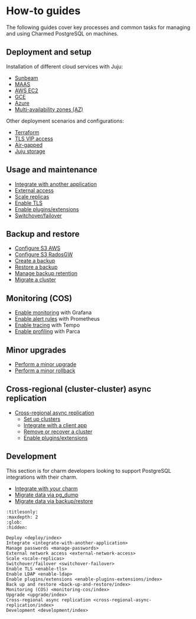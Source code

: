 # How-to guides

The following guides cover key processes and common tasks for managing and using Charmed PostgreSQL on machines.

## Deployment and setup

Installation of different cloud services with Juju:
* [Sunbeam]
* [MAAS]
* [AWS EC2]
* [GCE]
* [Azure]
* [Multi-availability zones (AZ)][Multi-AZ]

Other deployment scenarios and configurations:
* [Terraform]
* [TLS VIP access]
* [Air-gapped]
* [Juju storage]

## Usage and maintenance

* [Integrate with another application]
* [External access]
* [Scale replicas]
* [Enable TLS]
* [Enable plugins/extensions]
* [Switchover/failover]

## Backup and restore
* [Configure S3 AWS]
* [Configure S3 RadosGW]
* [Create a backup]
* [Restore a backup]
* [Manage backup retention]
* [Migrate a cluster]

## Monitoring (COS)

* [Enable monitoring] with Grafana
* [Enable alert rules] with Prometheus
* [Enable tracing] with Tempo
* [Enable profiling] with Parca

## Minor upgrades
* [Perform a minor upgrade]
* [Perform a minor rollback]

## Cross-regional (cluster-cluster) async replication

* [Cross-regional async replication]
    * [Set up clusters]
    * [Integrate with a client app]
    * [Remove or recover a cluster]
    * [Enable plugins/extensions]

## Development

This section is for charm developers looking to support PostgreSQL integrations with their charm.

* [Integrate with your charm]
* [Migrate data via pg_dump]
* [Migrate data via backup/restore]

<!--Links-->

[Sunbeam]: /how-to/deploy/sunbeam
[MAAS]: /how-to/deploy/maas
[AWS EC2]: /how-to/deploy/aws-ec2
[GCE]: /how-to/deploy/gce
[Azure]: /how-to/deploy/azure
[Multi-AZ]: /how-to/deploy/multi-az
[TLS VIP access]: /how-to/deploy/tls-vip-access
[Juju spaces]: /how-to/deploy/juju-spaces
[Terraform]: /how-to/deploy/terraform
[Air-gapped]: /how-to/deploy/air-gapped
[Juju storage]: /how-to/deploy/juju-storage

[Integrate with another application]: /how-to/integrate-with-another-application
[External access]: /how-to/external-network-access
[Scale replicas]: /how-to/scale-replicas
[Enable TLS]: /how-to/enable-tls
[Switchover/failover]: /how-to/switchover-failover

[Configure S3 AWS]: /how-to/back-up-and-restore/configure-s3-aws
[Configure S3 RadosGW]: /how-to/back-up-and-restore/configure-s3-radosgw
[Create a backup]: /how-to/back-up-and-restore/create-a-backup
[Restore a backup]: /how-to/back-up-and-restore/restore-a-backup
[Manage backup retention]: /how-to/back-up-and-restore/manage-backup-retention
[Migrate a cluster]: /how-to/back-up-and-restore/migrate-a-cluster

[Enable monitoring]: /how-to/monitoring-cos/enable-monitoring
[Enable alert rules]: /how-to/monitoring-cos/enable-alert-rules
[Enable tracing]: /how-to/monitoring-cos/enable-tracing
[Enable profiling]: /how-to/monitoring-cos/enable-profiling

[Perform a minor upgrade]: /how-to/upgrade/perform-a-minor-upgrade
[Perform a minor rollback]: /how-to/upgrade/perform-a-minor-rollback

[Cross-regional async replication]: /how-to/cross-regional-async-replication/index
[Set up clusters]: /how-to/cross-regional-async-replication/set-up-clusters
[Integrate with a client app]: /how-to/cross-regional-async-replication/integrate-with-a-client-app
[Remove or recover a cluster]: /how-to/cross-regional-async-replication/remove-or-recover-a-cluster
[Enable plugins/extensions]: /how-to/enable-plugins-extensions/index

[Integrate with your charm]: /how-to/development/integrate-with-your-charm
[Migrate data via pg_dump]: /how-to/development/migrate-data-via-pg-dump
[Migrate data via backup/restore]: /how-to/development/migrate-data-via-backup-restore


```{toctree}
:titlesonly:
:maxdepth: 2
:glob:
:hidden:

Deploy <deploy/index>
Integrate <integrate-with-another-application>
Manage passwords <manage-passwords>
External network access <external-network-access>
Scale <scale-replicas>
Switchover/failover <switchover-failover>
Enable TLS <enable-tls>
Enable LDAP <enable-ldap>
Enable plugins/extensions <enable-plugins-extensions/index>
Back up and restore <back-up-and-restore/index>
Monitoring (COS) <monitoring-cos/index>
Upgrade <upgrade/index>
Cross-regional async replication <cross-regional-async-replication/index>
Development <development/index>
```
